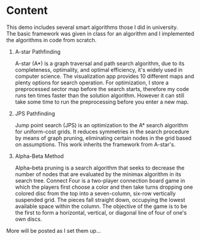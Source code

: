 # Content

This demo includes several smart algorithms those I did in university.  
The basic framework was given in class for an algorithm and I implemented the algorithms in code from scratch.

1. A-star Pathfinding

    A-star (A*) is a graph traversal and path search algorithm, due to its completeness, optimality, and optimal efficiency, it's widely used in computer science. The visualization app provides 10 different maps and plenty options for search operation.
    For optimization, I store a preprocessed sector map before the search starts, therefore my code runs ten times faster than the solution algorithm. However it can still take some time to run the preprocessing before you enter a new map.

2. JPS Pathfinding

    Jump point search (JPS) is an optimization to the A* search algorithm for uniform-cost grids. It reduces symmetries in the search procedure by means of graph pruning, eliminating certain nodes in the grid based on assumptions.
    This work inherits the framework from A-star's.

3. Alpha-Beta Method

    Alpha–beta pruning is a search algorithm that seeks to decrease the number of nodes that are evaluated by the minimax algorithm in its search tree.
    Connect Four is a two-player connection board game in which the players first choose a color and then take turns dropping one colored disc from the top into a seven-column, six-row vertically suspended grid. The pieces fall straight down, occupying the lowest available space within the column. The objective of the game is to be the first to form a horizontal, vertical, or diagonal line of four of one's own discs.

More will be posted as I set them up...